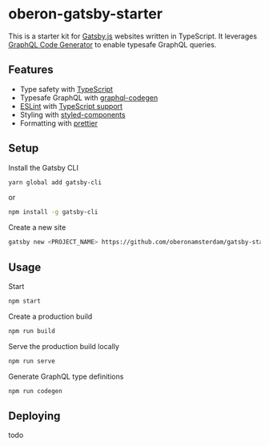 # oberon-gatsby-starter

This is a starter kit for [Gatsby.js](https://www.gatsbyjs.org/) websites written in TypeScript.
It leverages [GraphQL Code Generator](https://graphql-code-generator.com/) to enable typesafe GraphQL queries.

## Features

- Type safety with [TypeScript](https://www.typescriptlang.org/)
- Typesafe GraphQL with [graphql-codegen](https://graphql-code-generator.com/)
- [ESLint](https://eslint.org/) with [TypeScript support](https://typescript-eslint.io/)
- Styling with [styled-components](https://styled-components.com/)
- Formatting with [prettier](https://prettier.io/)

## Setup

Install the Gatsby CLI

```bash
yarn global add gatsby-cli
```

or

```bash
npm install -g gatsby-cli
```

Create a new site

```bash
gatsby new <PROJECT_NAME> https://github.com/oberonamsterdam/gatsby-starter-oberon
```

## Usage

Start

```bash
npm start
```

Create a production build

```bash
npm run build
```

Serve the production build locally

```bash
npm run serve
```

Generate GraphQL type definitions

```bash
npm run codegen
```

## Deploying
todo
